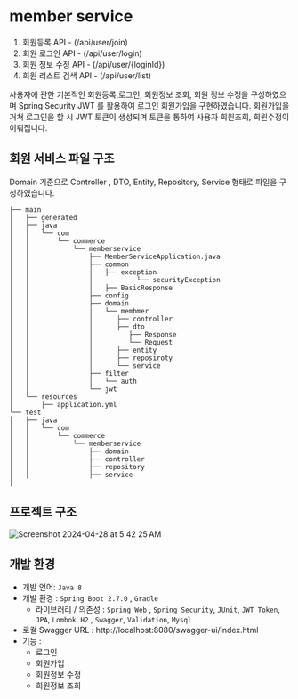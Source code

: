 # member service 

1. 회원등록 API - (/api/user/join)
2. 회원 로그인 API - (/api/user/login)
3. 회원 정보 수정 API - (/api/user/{loginId})
4. 회원 리스트 검색 API - (/api/user/list)

사용자에 관한 기본적인 회원등록,로그인, 회원정보 조회, 회원 정보 수정을 구성하였으며 Spring Security JWT 를 활용하여 로그인 회원가입을 구현하였습니다. 
회원가입을 거쳐 로그인을 할 시 JWT 토큰이 생성되며 토큰을 통하여 사용자 회원조회, 회원수정이 이뤄집니다.  

## 회원 서비스 파일 구조
Domain 기준으로 Controller , DTO, Entity, Repository, Service 형태로 파일을 구성하였습니다.  
```
├── main
│   ├── generated
│   ├── java
│   │   └── com
│   │       └── commerce
│   │           └── memberservice
│   │               ├── MemberServiceApplication.java
│   │               ├── common
│   │               │   ├── exception
│   │               │           └── securityException
│   │               │   ├── BasicResponse
│   │               ├── config
│   │               ├── domain
│   │               │   └── membmer
│   │               │      ├── controller
│   │               │      ├── dto
│   │               │         ├── Response
│   │               │         └── Request
│   │               │      ├── entity
│   │               │      ├── reposiroty
│   │               │      └── service
│   │               ├── filter
│   │               │   └── auth
│   │               └── jwt
│   └── resources
│       ├── application.yml
└── test
│   ├── java
│   │   └── com
│   │       └── commerce
│   │           └── memberservice
│   │               ├── domain
│   │               ├── controller
│   │               ├── repository
│   │               ├── service
│

```
## 프로젝트 구조
![Screenshot 2024-04-28 at 5 42 25 AM](https://github.com/YBEMiniProjectTeam/MINI-Back/assets/55421772/361159a6-2998-4498-b90b-85400048abf8)

## 개발 환경
- 개발 언어: `Java 8`
- 개발 환경 : `Spring Boot 2.7.0` , `Gradle`
    - 라이브러리 / 의존성 : `Spring Web` , `Spring Security`, `JUnit`, `JWT Token`, `JPA`, `Lombok`, `H2` , `Swagger`, `Validation`, `Mysql` 
- 로컬 Swagger URL : http://localhost:8080/swagger-ui/index.html
- 기능 :
    - 로그인
    - 회원가입
    - 회원정보 수정
    - 회원정보 조회
    